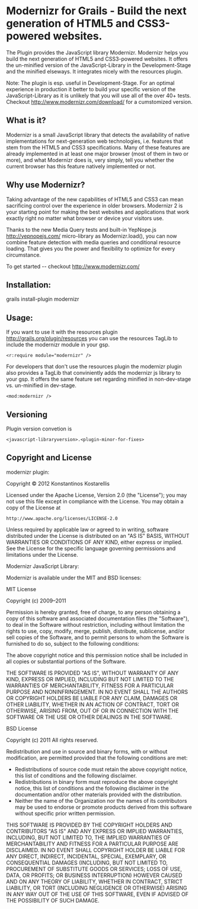 Modernizr for Grails - Build the next generation of HTML5 and CSS3-powered websites.
===

The Plugin provides the JavaScript library Modernizr. Modernizr helps you build the next generation of HTML5 and CSS3-powered websites.
It offers the un-minified version of the JavaScript-Library in the Development-Stage and the minified elseways.
It integrates nicely with the resources plugin.

Note: The plugin is esp. useful in Development-Stage. For an optimal experience in production it better to build your specific version 
of the JavaScript-Library as it is unlikely that you will use all of the over 40+ tests. Checkout http://www.modernizr.com/download/ for a cumstomized version.

What is it?
---
Modernizr is a small JavaScript library that detects the availability of native implementations for next-generation web technologies, i.e. features that stem from the HTML5 and CSS3 specifications. Many of these features are already implemented in at least one major browser (most of them in two or more), and what Modernizr does is, very simply, tell you whether the current browser has this feature natively implemented or not.

Why use Modernizr?
---
Taking advantage of the new capabilities of HTML5 and CSS3 can mean sacrificing control over the experience in older browsers. Modernizr 2 is your starting point for making the best websites and applications that work exactly right no matter what browser or device your visitors use.

Thanks to the new Media Query tests and built-in YepNope.js http://yepnopejs.com/ micro-library as Modernizr.load(), you can now combine feature detection with media queries and conditional resource loading. That gives you the power and flexibility to optimize for every circumstance.

To get started -- checkout http://www.modernizr.com/

Installation:
---
grails install-plugin modernizr

Usage:
---
If you want to use it with the resources plugin http://grails.org/plugin/resources you can use the resources TagLib to include the modernizr module in your gsp.

	<r:require module="modernizr" />

For developers that don't use the resources plugin the modernizr plugin also provides a TagLib that conviniently adds the modernizr js library to your gsp. It
offers the same feature set regarding minified in non-dev-stage vs. un-minified in dev-stage.

	<mod:modernizr />

Versioning
---
Plugin version convetion is 

	<javascript-libraryversion>.<plugin-minor-for-fixes>

Copyright and License
---

modernizr plugin:

Copyright © 2012 Konstantinos Kostarellis

Licensed under the Apache License, Version 2.0 (the "License");
you may not use this file except in compliance with the License.
You may obtain a copy of the License at

    http://www.apache.org/licenses/LICENSE-2.0

Unless required by applicable law or agreed to in writing, software
distributed under the License is distributed on an "AS IS" BASIS,
WITHOUT WARRANTIES OR CONDITIONS OF ANY KIND, either express or implied.
See the License for the specific language governing permissions and
limitations under the License.

Modernizr JavaScript Library:

Modernizr is available under the MIT and BSD licenses:

MIT License

Copyright (c) 2009–2011

Permission is hereby granted, free of charge, to any person obtaining a copy
of this software and associated documentation files (the "Software"), to deal
in the Software without restriction, including without limitation the rights
to use, copy, modify, merge, publish, distribute, sublicense, and/or sell
copies of the Software, and to permit persons to whom the Software is
furnished to do so, subject to the following conditions:

The above copyright notice and this permission notice shall be included in
all copies or substantial portions of the Software.

THE SOFTWARE IS PROVIDED "AS IS", WITHOUT WARRANTY OF ANY KIND, EXPRESS OR
IMPLIED, INCLUDING BUT NOT LIMITED TO THE WARRANTIES OF MERCHANTABILITY,
FITNESS FOR A PARTICULAR PURPOSE AND NONINFRINGEMENT. IN NO EVENT SHALL THE
AUTHORS OR COPYRIGHT HOLDERS BE LIABLE FOR ANY CLAIM, DAMAGES OR OTHER
LIABILITY, WHETHER IN AN ACTION OF CONTRACT, TORT OR OTHERWISE, ARISING FROM,
OUT OF OR IN CONNECTION WITH THE SOFTWARE OR THE USE OR OTHER DEALINGS IN
THE SOFTWARE.

BSD License

Copyright (c) 2011
All rights reserved.

Redistribution and use in source and binary forms, with or without
modification, are permitted provided that the following conditions are met:
  * Redistributions of source code must retain the above copyright
    notice, this list of conditions and the following disclaimer.
  * Redistributions in binary form must reproduce the above copyright
    notice, this list of conditions and the following disclaimer in the
    documentation and/or other materials provided with the distribution.
  * Neither the name of the Organization nor the
    names of its contributors may be used to endorse or promote products
    derived from this software without specific prior written permission.

THIS SOFTWARE IS PROVIDED BY THE COPYRIGHT HOLDERS AND CONTRIBUTORS "AS IS" AND
ANY EXPRESS OR IMPLIED WARRANTIES, INCLUDING, BUT NOT LIMITED TO, THE IMPLIED
WARRANTIES OF MERCHANTABILITY AND FITNESS FOR A PARTICULAR PURPOSE ARE
DISCLAIMED. IN NO EVENT SHALL COPYRIGHT HOLDER BE LIABLE FOR ANY
DIRECT, INDIRECT, INCIDENTAL, SPECIAL, EXEMPLARY, OR CONSEQUENTIAL DAMAGES
(INCLUDING, BUT NOT LIMITED TO, PROCUREMENT OF SUBSTITUTE GOODS OR SERVICES;
LOSS OF USE, DATA, OR PROFITS; OR BUSINESS INTERRUPTION) HOWEVER CAUSED AND
ON ANY THEORY OF LIABILITY, WHETHER IN CONTRACT, STRICT LIABILITY, OR TORT
(INCLUDING NEGLIGENCE OR OTHERWISE) ARISING IN ANY WAY OUT OF THE USE OF THIS
SOFTWARE, EVEN IF ADVISED OF THE POSSIBILITY OF SUCH DAMAGE.
